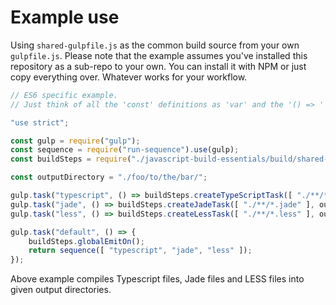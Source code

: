 # Example use

Using `shared-gulpfile.js` as the common build source from your own `gulpfile.js`. Please note that the example assumes you've installed this repository as a sub-repo to your own. You can install it with NPM or just copy everything over. Whatever works for your workflow.

```js
// ES6 specific example.
// Just think of all the 'const' definitions as 'var' and the '() => ' as 'function() {}'

"use strict";

const gulp = require("gulp");
const sequence = require("run-sequence").use(gulp);
const buildSteps = require("./javascript-build-essentials/build/shared-gulpfile");

const outputDirectory = "./foo/to/the/bar/";

gulp.task("typescript", () => buildSteps.createTypeScriptTask([ "./**/*.ts" ], outputDirectory));
gulp.task("jade", () => buildSteps.createJadeTask([ "./**/*.jade" ], outputDirectory));
gulp.task("less", () => buildSteps.createLessTask([ "./**/*.less" ], outputDirectory));

gulp.task("default", () => {
    buildSteps.globalEmitOn();
    return sequence([ "typescript", "jade", "less" ]);
});

```
Above example compiles Typescript files, Jade files and LESS files into given output directories.
